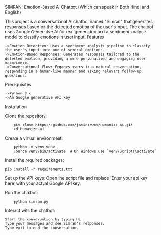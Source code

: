 SIMRAN: Emotion-Based AI Chatbot (Which can speak in Both Hindi and English)

This project is a conversational AI chatbot named "Simran" that generates responses based on the detected emotion of the user's input. The chatbot uses Google Generative AI for text generation and a sentiment analysis model to classify emotions in user input.
Features

    ->Emotion Detection: Uses a sentiment analysis pipeline to classify the user's input into one of several emotions.
    ->Emotion-Based Responses: Generates responses tailored to the detected emotion, providing a more personalized and engaging user experience.
    ->Conversational Flow: Engages users in a natural conversation, responding in a human-like manner and asking relevant follow-up questions.

Prerequisites

    ->Python 3.x
    ->An Google generative API key
    
Installation

Clone the repository:

        git clone https://github.com/jatinorwot/Humanize-ai.git
        cd Humanize-ai

Create a virtual environment:



        python -m venv venv
        source venv/bin/activate  # On Windows use `venv\Scripts\activate`

Install the required packages:

    pip install -r requirements.txt
    
Set up the API keys:
        Open the script file and replace 'Enter your api key here' with your actual Google API key.


Run the chatbot: 

        python simran.py

Interact with the chatbot:

    Start the conversation by typing Hi.
    Type your messages and see Simran's responses.
    Type exit to end the conversation.
